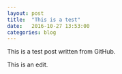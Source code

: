 ```yaml
---
layout: post
title:  "This is a test"
date:   2016-10-27 13:53:00
categories: blog
---
```

This is a test post written from GitHub.

This is an edit.
